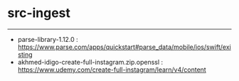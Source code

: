 # src-ingest
-----------

- parse-library-1.12.0 : https://www.parse.com/apps/quickstart#parse_data/mobile/ios/swift/existing
- akhmed-idigo-create-full-instagram.zip.openssl : https://www.udemy.com/create-full-instagram/learn/v4/content

